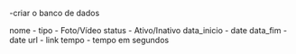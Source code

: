 <!-- -criar o back -->

<!-- -baixar pacotes(Express, cors, nodemon, mysql2) -->

<!-- -fazer estrutura dos pacotes -->

-criar o banco de dados 

nome - 
tipo - Foto/Vídeo
status - Ativo/Inativo
data_inicio - date
data_fim - date
url - link
tempo - tempo em segundos
